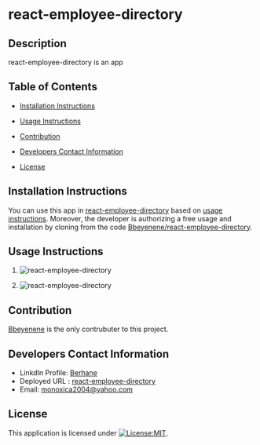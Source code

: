 # react-employee-directory


## Description
   react-employee-directory is an app
    
   ## Table of Contents
   * [Installation Instructions](#installation-instructions)
   
   * [Usage Instructions](#usage-instructions)
   
   * [Contribution](#Contribution)
   
   * [Developers Contact Information](#Developers-Contact-Information)
     
  * [License](#license)

   ## Installation Instructions
  You can use this app in [react-employee-directory](https://bbeyenene.github.io/react-employee-directory/) based on [usage instructions](#usage-instructions). Moreover, the developer is authorizing a free usage and installation by cloning from the code [Bbeyenene/react-employee-directory](https://github.com/Bbeyenene/react-employee-directory).
   ## Usage Instructions

   1. ![react-employee-directory](public/Images/transaction.png)

   2. ![react-employee-directory](public/Images/chart.png)
   
   ## Contribution
   [Bbeyenene](https://github.com/Bbeyenene) is the only contrubuter to this project.
   
   ## Developers Contact Information
   * LinkdIn Profile: [Berhane](https://www.linkedin.com/in/berhane-beyene/)
   * Deployed URL : [react-employee-directory](https://bbeyenene.github.io/react-employee-directory/) 
   * Email: monoxica2004@yahoo.com
   ## License
   This application is licensed under [![License:MIT](https://img.shields.io/badge/License-ISC-yellow.svg)](https://opensource.org/licenses/ISC).
